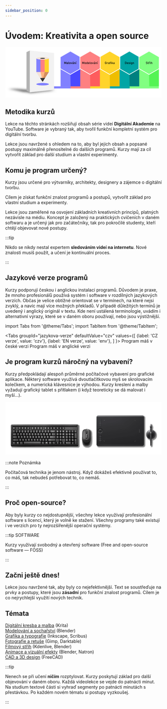 ```yaml
---
sidebar_position: 0
---
```


# Úvodem: Kreativita a open source
![image](./img/akademieprehled2.svg)
## Metodika kurzů

Lekce na těchto stránkách rozšiřují obsah série videí **Digitální Akademie** na YouTube. Software je vybraný tak, aby tvořil funkční kompletní systém pro digitální tvorbu.

Lekce jsou navržené s ohledem na to, aby byl jejich obsah a popsané postupy maximálně přenositelné do dalších programů. Kurzy mají za cíl vytvořit základ pro další studium a vlastní experimenty.     

## Komu je program určený?

Kurzy jsou určené pro výtvarníky, architekty, designery a zájemce o digitální tvorbu.

Cílem je získat funkční znalost programů a postupů, vytvořit základ pro vlastní studium a experimenty.

Lekce jsou zaměřené na osvojení základních kreativních principů, platných nezávisle na médiu. Koncept je založený na praktických cvičeních v daném softwaru a je určený jak pro začátečníky, tak pro pokročilé studenty, kteří chtějí objevovat nové postupy.

:::tip

Nikdo se nikdy nestal expertem **sledováním videí na internetu**. Nové znalosti musíš použít, a učení je kontinuální proces.

:::

## Jazykové verze programů
Kurzy podporují českou i anglickou instalaci programů. Důvodem je praxe, že mnoho profesionálů používá systém i software v rozdílných jazykových verzích. Občas je velice obtížné orientovat se v termínech, na které nejsi zvyklý, a navíc mají více možných překladů. V případě důležitých termínů je uvedený i anglický originál v textu. Kde není ustálená terminologie, uvádím i alternativní výrazy, které se v daném oboru používají, nebo jsou výstižnější.

import Tabs from '@theme/Tabs';
import TabItem from '@theme/TabItem';

<Tabs
  groupId="jazykova-verze"
  defaultValue="czv"
  values={[
    {label: 'CZ verze', value: 'czv'},
    {label: 'EN verze', value: 'env'},
  ]
}>
<TabItem value="czv">Program máš v české verzi</TabItem>
<TabItem value="env">Program máš v anglické verzi</TabItem>
</Tabs>

## Je program kurzů náročný na vybavení?

Kurzy předpokládají alespoň průměrné počítačové vybavení pro grafické aplikace. Některý software využívá dvoutlačítkovou myš se skrolovacím kolečkem, a numerická klávesnice je výhodou. Kurzy kreslení a malby vyžadují grafický tablet s přítlakem (i když teoreticky se dá malovat i myší...).

![image](./img/akademie-vybaveni.png)

:::note Poznámka

 Počítačová technika je jenom nástroj. Když dokážeš efektivně používat to, co máš, tak nebudeš potřebovat to, co nemáš.

:::

## Proč open-source?

Aby byly kurzy co nejdostupnější, všechny lekce využívají profesionální software s licencí, který je volně ke stažení. Všechny programy také existují i ve verzích pro ty nejrozšířenější operační systémy.

:::tip SOFTWARE

Kurzy využívají svobodný a otevřený software (Free and open-source software &mdash; FOSS)

:::
## Začni ještě dnes!
Lekce jsou navržené tak, aby byly co nejefektivnější. Text se soustřeďuje na prvky a postupy, které jsou **zásadní** pro funkční znalost programů. Cílem je co nejrychlejší využití nových technik.

## Témata

[Digitální kresba a malba](01digitalnimalba/kresba-a-malba) (Krita)  
[Modelování a sochařství](02modelovani/3D-modelovani) (Blender)  
[Grafika a typografie](03grafika/grafika) (Inkscape, Scribus)  
[Fotografie a retuše](04foto/foto) (Gimp, Darktable)  
[Filmový střih](05film/film) (Kdenlive, Blender)  
[Animace a vizuální efekty](06animace/animace) (Blender, Natron)  
[CAD a 3D design](07cad/cad) (FreeCAD)

:::tip

Nenech se při učení **ničím** rozptylovat. Kurzy poskytují základ pro další objevování v daném oboru. Každá videolekce se vejde do patnácti minut. Na studium textové části si vyhraď segmenty po patnácti minutách s přestávkou. Po každém novém tématu si postupy vyzkoušej.

:::

